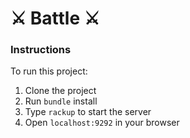 # :crossed_swords: Battle :crossed_swords:

### Instructions
To run this project:

1. Clone the project
2. Run `bundle` install
3. Type `rackup` to start the server
4. Open `localhost:9292` in your browser